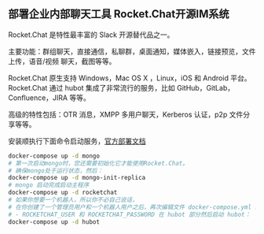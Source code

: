 部署企业内部聊天工具  Rocket.Chat开源IM系统
---

Rocket.Chat 是特性最丰富的 Slack 开源替代品之一。

主要功能：群组聊天，直接通信，私聊群，桌面通知，媒体嵌入，链接预览，文件上传，语音/视频 聊天，截图等等。

Rocket.Chat 原生支持 Windows，Mac OS X ，Linux，iOS 和 Android 平台。Rocket.Chat 通过 hubot 集成了非常流行的服务，比如 GitHub，GitLab，Confluence，JIRA 等等。

高级的特性包括：OTR 消息，XMPP 多用户聊天，Kerberos 认证，p2p 文件分享等等。

安装顺执行下面命令启动服务，[官方部署文档](https://rocket.chat/docs/installation/docker-containers/docker-compose/)

```bash
docker-compose up -d mongo
# 第一次启动mongo时，您还需要初始化它才能使用Rocket.Chat。
# 确保mongo处于运行状态，然后：
docker-compose up -d mongo-init-replica
# mongo 启动完成启动主程序
docker-compose up -d rocketchat
# 如果你想要一个机器人，所以你不必自己说话，
# 在你创建了一个管理员用户和一个机器人用户之后，再次编辑文件 docker-compose.yml 来改变变量：
# - ROCKETCHAT_USER 和 ROCKETCHAT_PASSWORD 在 hubot 部分然后启动 hubot：
docker-compose up -d hubot
```